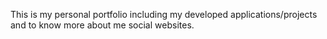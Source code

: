 This is my personal portfolio including my developed applications/projects and to know more about me social websites.